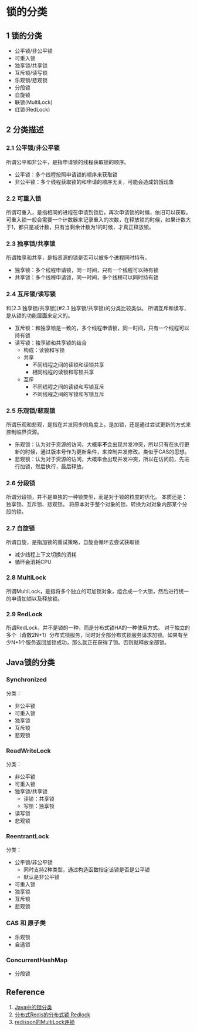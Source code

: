 # 锁的分类

## 1 锁的分类
+ 公平锁/非公平锁
+ 可重入锁
+ 独享锁/共享锁
+ 互斥锁/读写锁
+ 乐观锁/悲观锁
+ 分段锁
+ 自旋锁
+ 联锁(MultiLock)
+ 红锁(RedLock)

## 2 分类描述

### 2.1 公平锁/非公平锁

所谓公平和非公平，是指申请锁的线程获取锁的顺序。
+ 公平锁：多个线程按照申请锁的顺序来获取锁
+ 非公平锁：多个线程获取锁的和申请的顺序无关，可能会造成饥饿现象

### 2.2 可重入锁

所谓可重入，是指相同的进程在申请到锁后，再次申请锁的时候，依旧可以获取。
可重入锁一般会需要一个计数器来记录重入的次数，在释放锁的时候，如果计数大于1，都只是减计数，只有当剩余计数为1的时候，才真正释放锁。

### 2.3 独享锁/共享锁

所谓独享和共享，是指资源的锁是否可以被多个进程同时持有。
+ 独享锁：多个线程申请锁，同一时间，只有一个线程可以持有锁
+ 共享锁：多个线程申请锁，同一时间，多个线程可以同时持有锁

### 2.4 互斥锁/读写锁

和[2.3 独享锁/共享锁](#2.3 独享锁/共享锁)的分类比较类似。
所谓互斥和读写，是从锁的功能层面来定义的。
+ 互斥锁：和独享锁是一致的，多个线程申请锁，同一时间，只有一个线程可以持有锁
+ 读写锁：独享锁和共享锁的结合
    + 构成：读锁和写锁
    + 共享
        + 不同线程之间的读锁和读锁共享
        + 相同线程的读锁和写锁共享
    + 互斥
        + 不同线程之间的读锁和写锁互斥
        + 不同线程之间的写锁和写锁互斥

### 2.5 乐观锁/悲观锁

所谓乐观和悲观，是指在并发同步的角度上，是加锁，还是通过尝试更新的方式来控制临界资源。
+ 乐观锁：认为对于资源的访问，大概率<b>不</b>会出现并发冲突，所以只有在执行更新的时候，通过版本号作为更新条件，来控制并发修改。类似于CAS的思想。
+ 悲观锁：认为对于资源的访问，大概率会出现并发冲突，所以在访问前，先进行加锁，然后执行，最后释放。

### 2.6 分段锁

所谓分段锁，并不是单独的一种锁类型，而是对于锁的粒度的优化。
本质还是：独享锁、互斥锁、悲观锁。
将原本对于整个对象的锁，转换为对对象内部某个分段的锁。

### 2.7 自旋锁

所谓自旋，是指加锁的重试策略，自旋会循环去尝试获取锁
+ 减少线程上下文切换的消耗
+ 循环会消耗CPU

### 2.8 MultiLock

所谓MultiLock，是指将多个独立的可加锁对象，组合成一个大锁，然后进行统一的申请加锁以及释放锁。

### 2.9 RedLock

所谓RedLock，并不是锁的一种，而是分布式锁HA的一种使用方式。
对于独立的多个（奇数2N+1）分布式锁服务，同时对全部分布式锁服务请求加锁。如果有至少N+1个服务返回加锁成功，那么就正在获得了锁。否则就释放全部锁。

## Java锁的分类

### Synchronized
分类：
+ 非公平锁
+ 可重入锁
+ 独享锁
+ 互斥锁
+ 悲观锁

### ReadWriteLock
分类：
+ 非公平锁
+ 可重入锁
+ 独享锁/共享锁
	+ 读锁：共享锁
	+ 写锁：独享锁
+ 读写锁
+ 悲观锁

### ReentrantLock
分类：
+ 公平锁/非公平锁
	+ 同时支持2种类型，通过构造函数指定该锁是否是公平锁
	+ 默认是非公平锁
+ 可重入锁
+ 独享锁
+ 互斥锁
+ 悲观锁

### CAS 和 原子类
+ 乐观锁
+ 自选锁

### ConcurrentHashMap
+ 分段锁

## Reference
1. [Java中的锁分类](https://www.cnblogs.com/qifengshi/p/6831055.html)
2. [分布式Redis的分布式锁 Redlock](https://www.cnblogs.com/sheldon-lou/p/11039795.html)
3. [redisson的MultiLock连锁](https://cloud.tencent.com/developer/article/1386478)










